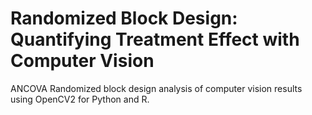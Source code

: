# Randomized Block Design: Quantifying Treatment Effect with Computer Vision      

ANCOVA Randomized block design analysis of computer vision results using OpenCV2 for Python and R. 
